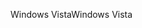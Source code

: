 <span data-ttu-id="a74d0-101">Windows Vista</span><span class="sxs-lookup"><span data-stu-id="a74d0-101">Windows Vista</span></span>